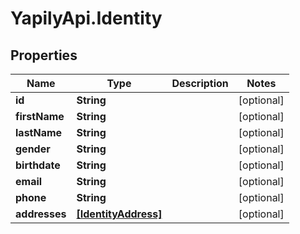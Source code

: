 # YapilyApi.Identity

## Properties

Name | Type | Description | Notes
------------ | ------------- | ------------- | -------------
**id** | **String** |  | [optional] 
**firstName** | **String** |  | [optional] 
**lastName** | **String** |  | [optional] 
**gender** | **String** |  | [optional] 
**birthdate** | **String** |  | [optional] 
**email** | **String** |  | [optional] 
**phone** | **String** |  | [optional] 
**addresses** | [**[IdentityAddress]**](IdentityAddress.md) |  | [optional] 



